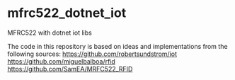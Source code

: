 # mfrc522_dotnet_iot
MFRC522 with dotnet iot libs

The code in this repository is based on ideas and implementations from the following sources:
https://github.com/robertsundstrom/iot
https://github.com/miguelbalboa/rfid
https://github.com/SamEA/MRFC522_RFID


